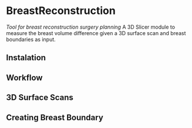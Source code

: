 # BreastReconstruction
*Tool for breast reconstruction surgery planning*
A 3D Slicer module to measure the breast volume difference given a 3D surface scan and breast boundaries as input.

## Instalation 

## Workflow

## 3D Surface Scans 

## Creating Breast Boundary 


